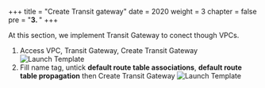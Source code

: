 +++
title = "Create Transit gateway"
date = 2020
weight = 3
chapter = false
pre = "<b>3. </b>"
+++

At this section, we implement Transit Gateway to conect though VPCs.
1. Access VPC, Transit Gateway, Create Transit Gateway
  ![Launch Template](/images/anh/photo19.png)
2. Fill name tag, untick **default route table associations**, **default route table propagation** then Create Transit Gateway
  ![Launch Template](/images/anh/photo20.png)
  